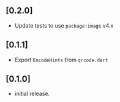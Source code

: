 ## [0.2.0]

* Update tests to use `package:image` v4.x

## [0.1.1]

* Export `EncodeHints` from `qrcode.dart`

## [0.1.0]

* initial release.
